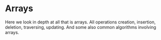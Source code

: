 # Arrays
Here we look in depth at all that is arrays.
All operations creation, insertion, deletion, traversing, updating.
And some also common algorithms involving arrays.
